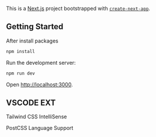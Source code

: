 This is a [Next.js](https://nextjs.org/) project bootstrapped with [`create-next-app`](https://github.com/vercel/next.js/tree/canary/packages/create-next-app).

## Getting Started

After install packages

```bash
npm install
```

Run the development server:

```bash
npm run dev
```

Open [http://localhost:3000](http://localhost:3000).

## VSCODE EXT

Tailwind CSS IntelliSense

PostCSS Language Support

